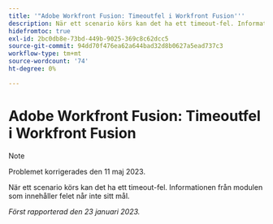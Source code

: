 ```yaml
---
title: '"Adobe Workfront Fusion: Timeoutfel i Workfront Fusion'''
description: När ett scenario körs kan det ha ett timeout-fel. Informationen från modulen som innehåller felet når inte sitt mål.
hidefromtoc: true
exl-id: 2bc0db8e-73bd-449b-9025-369c8c62dcc5
source-git-commit: 94dd70f476ea62a644bad32d8b0627a5ead737c3
workflow-type: tm+mt
source-wordcount: '74'
ht-degree: 0%

---
```


# Adobe Workfront Fusion: Timeoutfel i Workfront Fusion

>[!NOTE]
>
>Problemet korrigerades den 11 maj 2023.

När ett scenario körs kan det ha ett timeout-fel. Informationen från modulen som innehåller felet når inte sitt mål.

_Först rapporterad den 23 januari 2023._
